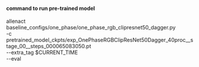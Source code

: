 #### command to run pre-trained model

allenact baseline_configs/one_phase/one_phase_rgb_clipresnet50_dagger.py \
-c pretrained_model_ckpts/exp_OnePhaseRGBClipResNet50Dagger_40proc__stage_00__steps_000065083050.pt \
--extra_tag $CURRENT_TIME \
--eval